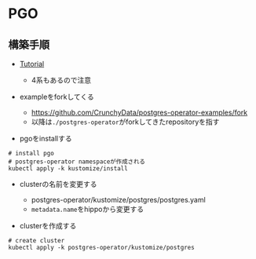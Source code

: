 # PGO

## 構築手順

* [Tutorial](https://access.crunchydata.com/documentation/postgres-operator/v5/quickstart/)
  * 4系もあるので注意

* exampleをforkしてくる
  * https://github.com/CrunchyData/postgres-operator-examples/fork
  * 以降は`./postgres-operator`がforkしてきたrepositoryを指す

* pgoをinstallする
 
```shell
# install pgo
# postgres-operator namespaceが作成される
kubectl apply -k kustomize/install
```

* clusterの名前を変更する
  * postgres-operator/kustomize/postgres/postgres.yaml
  * `metadata.name`をhippoから変更する

* clusterを作成する

```shell
# create cluster
kubectl apply -k postgres-operator/kustomize/postgres
```

